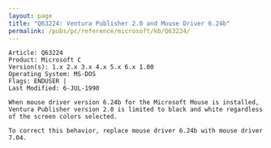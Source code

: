 ```yaml
---
layout: page
title: "Q63224: Ventura Publisher 2.0 and Mouse Driver 6.24b"
permalink: /pubs/pc/reference/microsoft/kb/Q63224/
---
```


	Article: Q63224
	Product: Microsoft C
	Version(s): 1.x 2.x 3.x 4.x 5.x 6.x 1.00
	Operating System: MS-DOS
	Flags: ENDUSER |
	Last Modified: 6-JUL-1990
	
	When mouse driver version 6.24b for the Microsoft Mouse is installed,
	Ventura Publisher version 2.0 is limited to black and white regardless
	of the screen colors selected.
	
	To correct this behavior, replace mouse driver 6.24b with mouse driver
	7.04.

